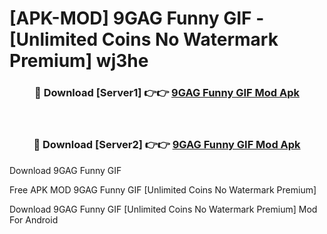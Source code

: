 # [APK-MOD] 9GAG  Funny GIF - [Unlimited Coins No Watermark Premium] wj3he



<div align="center">
<h3>🔴 Download [Server1] 👉👉 <a href="https://momento.my/?title=9GAG__Funny_GIF">9GAG  Funny GIF Mod Apk</a></h3><br>

<h3>🔴 Download [Server2] 👉👉 <a href="https://momento.my/?title=9GAG__Funny_GIF">9GAG  Funny GIF Mod Apk</a></h3>
</div>



Download 9GAG  Funny GIF 

Free APK MOD 9GAG  Funny GIF [Unlimited Coins No Watermark Premium]

Download 9GAG  Funny GIF [Unlimited Coins No Watermark Premium] Mod For Android
